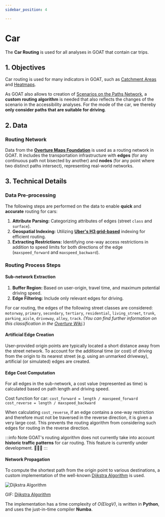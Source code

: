 ```yaml
---
sidebar_position: 4

---
```


# Car

The **Car Routing** is used for all analyses in GOAT that contain car trips.


## 1. Objectives

Car routing is used for many indicators in GOAT, such as [Catchment Areas](../toolbox/accessibility_indicators/catchments) and [Heatmaps](../toolbox/accessibility_indicators/heatmaps/closest_facilities.md). 

As GOAT also allows to creation of [Scenarios on the Paths Network](../scenarios/ways), a **custom routing algorithm** is needed that also reflects the changes of the scenario in the accessibility analyses. For the mode of the car, we thereby **only consider paths that are suitable for driving**.

## 2. Data

### Routing Network

Data from the  **[Overture Maps Foundation](https://overturemaps.org/)**  is used as a routing network in GOAT. It includes the transportation infrastructure with **edges**  (for any continuous path not bisected by another) and **nodes**  (for any point where two distinct paths intersect), representing real-world networks.


## 3. Technical Details

### Data Pre-processing

The following steps are performed on the data to enable  **quick**  and  **accurate**  routing for cars:

1.  **Attribute Parsing:**  Categorizing attributes of edges (street `class` and `surface`).
2.  **Geospatial Indexing:**  Utilizing  **[Uber's H3 grid-based](../further_reading/glossary#h3-grid)**  indexing for efficient routing.
3.  **Extracting Restrictions:**  Identifying one-way access restrictions in addition to speed limits for both directions of the edge (`maxspeed_forward` and `maxspeed_backward`).

### Routing Process Steps

#### Sub-network Extraction

1.  **Buffer Region:**  Based on user-origin, travel time, and maximum potential driving speed.
2.  **Edge Filtering:**  Include only relevant edges for driving.

For car routing, the edges of the following street classes are considered:
 `motorway`, `primary`, `secondary`, `tertiary`, `residential`, `living_street`, `trunk`, `parking_aisle`, `driveway`, `alley`, `track`.  *(You can find further information on this classification in the  [Overture Wiki](https://docs.overturemaps.org/themes/transportation/roads#road-class)*.)

#### Artificial Edge Creation

User-provided origin points are typically located a short distance away from the street network. To account for the additional time (or cost) of driving from the origin to its nearest street (e.g. using an unmarked driveway), artificial (or simulated) edges are created.


#### Edge Cost Computation

For all edges in the sub-network, a cost value (represented as time) is calculated based on path length and driving speed.

Cost function for car: 
`cost_forward = length / maxspeed_forward`
`cost_reverse = length / maxspeed_backward`

When calculating `cost_reverse`, if an edge contains a one-way restriction and therefore must not be traversed in the reverse direction, it is given a very large cost. This prevents the routing algorithm from considering such edges for routing in the reverse direction.

:::info Note
GOAT's routing algorithm does not currently take into account **historic traffic patterns** for car routing. This feature is currently under development. 🧑🏻‍💻
:::

#### Network Propagation

To compute the shortest path from the origin point to various destinations, a custom implementation of the well-known [Dijkstra Algorithm](https://en.wikipedia.org/wiki/Dijkstra%27s_algorithm) is used.


<div style={{ display: 'flex', flexDirection: 'column', alignItems: 'center' }}>
  <img src={require('/img/routing/walk/dijkstra.gif').default}  alt="Dijkstra Algorithm" style={{ width: "auto", height: "auto", objectFit: "cover"}}/>
<p style={{ textAlign: 'center' }}>GIF: <a href="https://en.wikipedia.org/wiki/Dijkstra%27s_algorithm">Dijkstra Algorithm</a></p>
</div>

The implementation has a time complexity of *O(ElogV)*, is written in **Python**, and uses the just-in-time compiler **Numba**.
